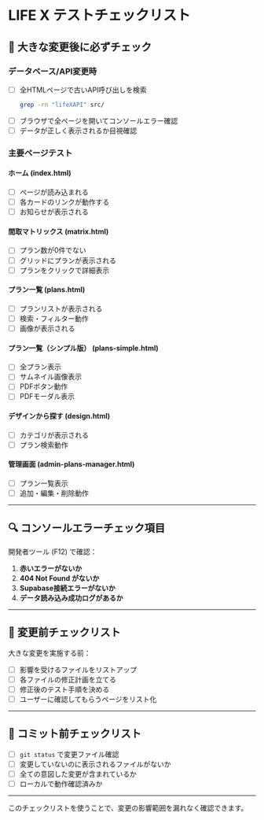 # LIFE X テストチェックリスト

## 🎯 大きな変更後に必ずチェック

### データベース/API変更時

- [ ] 全HTMLページで古いAPI呼び出しを検索
  ```bash
  grep -rn "lifeXAPI" src/
  ```
- [ ] ブラウザで全ページを開いてコンソールエラー確認
- [ ] データが正しく表示されるか目視確認

### 主要ページテスト

#### ホーム (index.html)
- [ ] ページが読み込まれる
- [ ] 各カードのリンクが動作する
- [ ] お知らせが表示される

#### 間取マトリックス (matrix.html)
- [ ] プラン数が0件でない
- [ ] グリッドにプランが表示される
- [ ] プランをクリックで詳細表示

#### プラン一覧 (plans.html)
- [ ] プランリストが表示される
- [ ] 検索・フィルター動作
- [ ] 画像が表示される

#### プラン一覧（シンプル版） (plans-simple.html)
- [ ] 全プラン表示
- [ ] サムネイル画像表示
- [ ] PDFボタン動作
- [ ] PDFモーダル表示

#### デザインから探す (design.html)
- [ ] カテゴリが表示される
- [ ] プラン検索動作

#### 管理画面 (admin-plans-manager.html)
- [ ] プラン一覧表示
- [ ] 追加・編集・削除動作

---

## 🔍 コンソールエラーチェック項目

開発者ツール (F12) で確認：

1. **赤いエラーがないか**
2. **404 Not Found がないか**
3. **Supabase接続エラーがないか**
4. **データ読み込み成功ログがあるか**

---

## 📝 変更前チェックリスト

大きな変更を実施する前：

- [ ] 影響を受けるファイルをリストアップ
- [ ] 各ファイルの修正計画を立てる
- [ ] 修正後のテスト手順を決める
- [ ] ユーザーに確認してもらうページをリスト化

---

## 💾 コミット前チェックリスト

- [ ] `git status` で変更ファイル確認
- [ ] 変更していないのに表示されるファイルがないか
- [ ] 全ての意図した変更が含まれているか
- [ ] ローカルで動作確認済みか

---

このチェックリストを使うことで、変更の影響範囲を漏れなく確認できます。
